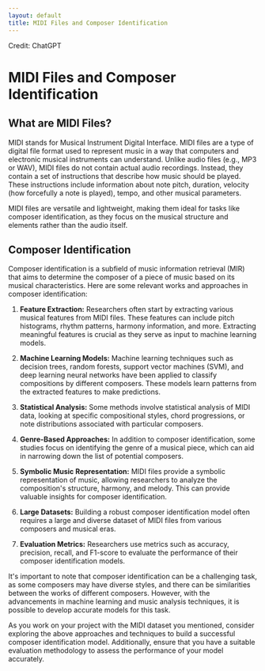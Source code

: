 ```yaml
---
layout: default
title: MIDI Files and Composer Identification
---
```


Credit: ChatGPT

# MIDI Files and Composer Identification

## What are MIDI Files?

MIDI stands for Musical Instrument Digital Interface. MIDI files are a type of digital file format used to represent music in a way that computers and electronic musical instruments can understand. Unlike audio files (e.g., MP3 or WAV), MIDI files do not contain actual audio recordings. Instead, they contain a set of instructions that describe how music should be played. These instructions include information about note pitch, duration, velocity (how forcefully a note is played), tempo, and other musical parameters.

MIDI files are versatile and lightweight, making them ideal for tasks like composer identification, as they focus on the musical structure and elements rather than the audio itself.

## Composer Identification

Composer identification is a subfield of music information retrieval (MIR) that aims to determine the composer of a piece of music based on its musical characteristics. Here are some relevant works and approaches in composer identification:

1. **Feature Extraction:** Researchers often start by extracting various musical features from MIDI files. These features can include pitch histograms, rhythm patterns, harmony information, and more. Extracting meaningful features is crucial as they serve as input to machine learning models.

2. **Machine Learning Models:** Machine learning techniques such as decision trees, random forests, support vector machines (SVM), and deep learning neural networks have been applied to classify compositions by different composers. These models learn patterns from the extracted features to make predictions.

3. **Statistical Analysis:** Some methods involve statistical analysis of MIDI data, looking at specific compositional styles, chord progressions, or note distributions associated with particular composers.

4. **Genre-Based Approaches:** In addition to composer identification, some studies focus on identifying the genre of a musical piece, which can aid in narrowing down the list of potential composers.

5. **Symbolic Music Representation:** MIDI files provide a symbolic representation of music, allowing researchers to analyze the composition's structure, harmony, and melody. This can provide valuable insights for composer identification.

6. **Large Datasets:** Building a robust composer identification model often requires a large and diverse dataset of MIDI files from various composers and musical eras.

7. **Evaluation Metrics:** Researchers use metrics such as accuracy, precision, recall, and F1-score to evaluate the performance of their composer identification models.

It's important to note that composer identification can be a challenging task, as some composers may have diverse styles, and there can be similarities between the works of different composers. However, with the advancements in machine learning and music analysis techniques, it is possible to develop accurate models for this task.

As you work on your project with the MIDI dataset you mentioned, consider exploring the above approaches and techniques to build a successful composer identification model. Additionally, ensure that you have a suitable evaluation methodology to assess the performance of your model accurately.
